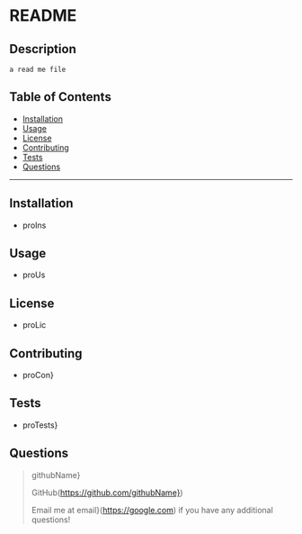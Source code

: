 
# README

## Description
    a read me file


## Table of Contents
- [Installation](#installation)
- [Usage](#usage)
- [License](#license)
- [Contributing](#contributing)
- [Tests](#tests)
- [Questions](#questions)

---

## Installation
- proIns


## Usage
- proUs


## License
- proLic


## Contributing
- proCon}


## Tests
- proTests}


## Questions
>githubName}
>
>GitHub(https://github.com/githubName})
>
>Email me at email}(https://google.com) if you have any additional questions!

    